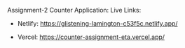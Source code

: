 Assignment-2 Counter Application:
Live Links:

* Netlify: https://glistening-lamington-c53f5c.netlify.app/

* Vercel: https://counter-assignment-eta.vercel.app/
